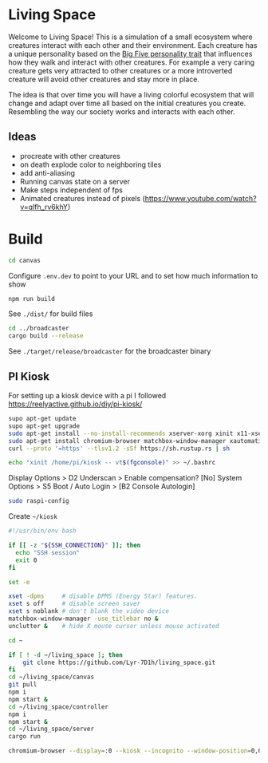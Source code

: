 # Living Space

Welcome to Living Space! This is a simulation of a small ecosystem
where creatures interact with each other and their environment. Each
creature has a unique personality based on the
<a href="https://en.wikipedia.org/wiki/Big_Five_personality_traits">Big Five personality trait</a>
that influences how they walk and interact with other creatures. For
example a very caring creature gets very attracted to other creatures
or a more introverted creature will avoid other creatures and stay
more in place.

The idea is that over time you will have a living colorful ecosystem
that will change and adapt over time all based on the initial
creatures you create. Resembling the way our society works and
interacts with each other.

## Ideas
- procreate with other creatures
- on death explode color to neighboring tiles
- add anti-aliasing
- Running canvas state on a server
- Make steps independent of fps
- Animated creatures instead of pixels (https://www.youtube.com/watch?v=qlfh_rv6khY)

# Build

```sh
cd canvas
```

Configure `.env.dev` to point to your URL and to set how much information to show

```sh
npm run build
```

See `./dist/` for build files

```sh
cd ../broadcaster
cargo build --release
```

See `./target/release/broadcaster` for the broadcaster binary


## PI Kiosk

For setting up a kiosk device with a pi I followed https://reelyactive.github.io/diy/pi-kiosk/

```bash
supo apt-get update
supo apt-get upgrade
sudo apt-get install --no-install-recommends xserver-xorg xinit x11-xserver-utils
sudo apt-get install chromium-browser matchbox-window-manager xautomation unclutter fonts-noto-color-emoji git npm
curl --proto '=https' --tlsv1.2 -sSf https://sh.rustup.rs | sh

echo "xinit /home/pi/kiosk -- vt$(fgconsole)" >> ~/.bashrc
```

Display Options > D2 Underscan > Enable compensation? [No]
System Options > S5 Boot / Auto Login > [B2 Console Autologin]

```bash
sudo raspi-config
```

Create `~/kiosk`

```bash
#!/usr/bin/env bash

if [[ -z "${SSH_CONNECTION}" ]]; then
  echo "SSH session"
  exit 0
fi

set -e

xset -dpms     # disable DPMS (Energy Star) features.
xset s off     # disable screen saver
xset s noblank # don't blank the video device
matchbox-window-manager -use_titlebar no &
unclutter &    # hide X mouse cursor unless mouse activated

cd ~

if [ ! -d ~/living_space ]; then
	git clone https://github.com/Lyr-7D1h/living_space.git
fi
cd ~/living_space/canvas
git pull
npm i
npm start &
cd ~/living_space/controller
npm i
npm start &
cd ~/living_space/server
cargo run

chromium-browser --display=:0 --kiosk --incognito --window-position=0,0 http://localhost:5174
```
